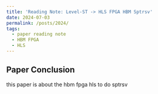 ```yaml
---
title: 'Reading Note: Level-ST -> HLS FPGA HBM Sptrsv'
date: 2024-07-03
permalink: /posts/2024/
tags:
  - paper reading note
  - HBM FPGA
  - HLS
---
```



<h2>Paper Conclusion</h2>
this paper is about the hbm fpga hls to do sptrsv

